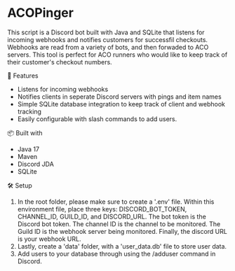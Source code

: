 # ACOPinger

This script is a Discord bot built with Java and SQLite that listens for incoming webhooks and notifies customers for successfil checkouts. Webhooks are read from a variety of bots, and then forwaded to ACO servers. This tool is perfect for ACO runners who would like to keep track of their customer's checkout numbers.

🚀 Features
- Listens for incoming webhooks
- Notifies clients in seperate Discord servers with pings and item names
- Simple SQLite database integration to keep track of client and webhook tracking
- Easily configurable with slash commands to add users.

📦 Built with
- Java 17
- Maven
- Discord JDA
- SQLite

🛠️ Setup
1. In the root folder, please make sure to create a '.env' file. Within this environment file, place three keys: DISCORD_BOT_TOKEN, CHANNEL_ID, GUILD_ID, and DISCORD_URL. The bot token is the Discord bot token. The channel ID is the channel to be monitored. The Guild ID is the webhook server being monitored. Finally, the discord URL is your webhook URL.
2. Lastly, create a 'data' folder, with a 'user_data.db' file to store user data.
3. Add users to your database through using the /adduser command in Discord.